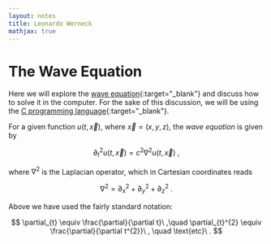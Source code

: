 ```yaml
---
layout: notes
title: Leonardo Werneck
mathjax: true
---
```


# The Wave Equation

Here we will explore the [wave equation](https://en.wikipedia.org/wiki/Wave_equation){:target="_blank"} and discuss how to solve it in the computer. For the sake of this discussion, we will be using the [C programming language](https://en.wikipedia.org/wiki/C_(programming_language)){:target="_blank"}.

For a given function $u(t,\vec{x})$, where $\vec{x}=(x,y,z)$, the *wave equation* is given by

$$
\partial_{t}^{2}u(t,\vec{x}) = c^{2}\nabla^{2}u(t,\vec{x})\ ,
$$

where $\nabla^{2}$ is the Laplacian operator, which in Cartesian coordinates reads

$$
\nabla^{2} = \partial_{x}^{2} + \partial_{y}^{2} + \partial_{z}^{2}\ .
$$

Above we have used the fairly standard notation:

$$
\partial_{t} \equiv \frac{\partial}{\partial t}\ ,\quad \partial_{t}^{2} \equiv \frac{\partial}{\partial t^{2}}\ , \quad \text{etc}\ .
$$
